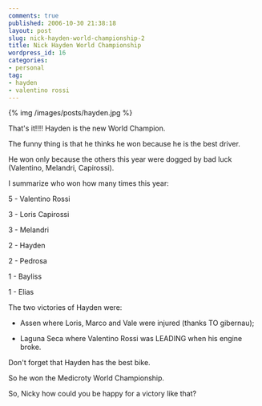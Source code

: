 ```yaml
---
comments: true
published: 2006-10-30 21:38:18
layout: post
slug: nick-hayden-world-championship-2
title: Nick Hayden World Championship
wordpress_id: 16
categories:
- personal
tag:
- hayden
- valentino rossi
---
```


{% img /images/posts/hayden.jpg %}

That's it!!!! Hayden is the new World Champion.

The funny thing is that he thinks he won because he is the best driver.



He won only because the others this year were dogged by bad luck (Valentino, Melandri, Capirossi).



I summarize who won how many times this year:


5 - Valentino Rossi

3 - Loris Capirossi

3 - Melandri

2 - Hayden

2 - Pedrosa

1 - Bayliss

1 - Elias


The two victories of Hayden were:





  * Assen where Loris, Marco and Vale were injured (thanks TO gibernau);

  * Laguna Seca where Valentino Rossi was LEADING when his engine broke.



Don't forget that Hayden has the best bike.

So he won the Medicroty World Championship.

So, Nicky how could you be happy for a victory like that?

